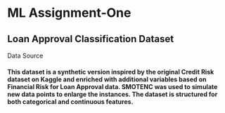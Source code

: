 # ML Assignment-One
## Loan Approval Classification Dataset

Data Source
#### This dataset is a synthetic version inspired by the original Credit Risk dataset on Kaggle and enriched with additional variables based on Financial Risk for Loan Approval data. SMOTENC was used to simulate new data points to enlarge the instances. The dataset is structured for both categorical and continuous features.

